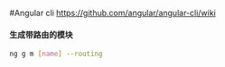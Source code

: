 #Angular cli
https://github.com/angular/angular-cli/wiki
#### 生成带路由的模块
```bash
ng g m [name] --routing
```
